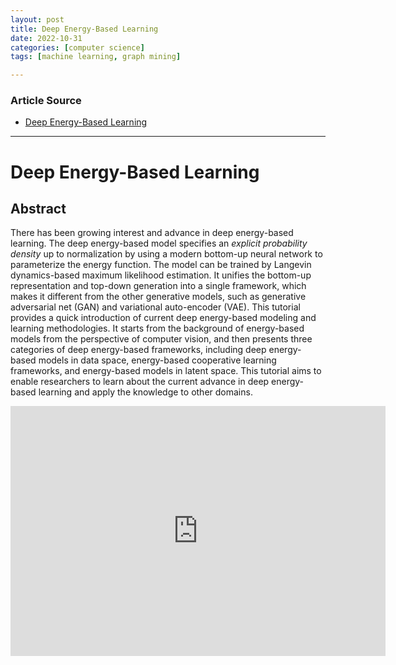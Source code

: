 ```yaml
---
layout: post
title: Deep Energy-Based Learning
date: 2022-10-31
categories: [computer science]
tags: [machine learning, graph mining]

---
```


### Article Source

* [Deep Energy-Based Learning](https://www.youtube.com/watch?v=X7CvBRKofHU)


---

# Deep Energy-Based Learning


## Abstract

There has been growing interest and advance in deep energy-based learning. The deep energy-based model specifies an *explicit probability density* up to normalization by using a modern bottom-up neural network to parameterize the energy function. The model can be trained by Langevin dynamics-based maximum likelihood estimation.  It unifies the bottom-up representation and top-down generation into a single framework, which makes it different from the other generative models, such as generative adversarial net (GAN) and variational auto-encoder (VAE). This tutorial provides a quick introduction of current deep energy-based modeling and learning methodologies. It starts from the background of energy-based models from the perspective of computer vision, and then presents three categories of deep energy-based frameworks, including deep energy-based models in data space, energy-based cooperative learning frameworks, and energy-based models in latent space. This tutorial aims to enable researchers to learn about the current advance in deep energy-based learning and apply the knowledge to other domains.

<iframe width="600" height="400" src="https://www.youtube.com/embed/X7CvBRKofHU" title="YouTube video player" frameborder="0" allow="accelerometer; autoplay; clipboard-write; encrypted-media; gyroscope; picture-in-picture" allowfullscreen></iframe>
